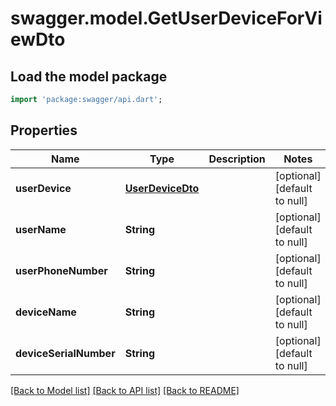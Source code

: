 # swagger.model.GetUserDeviceForViewDto

## Load the model package
```dart
import 'package:swagger/api.dart';
```

## Properties
Name | Type | Description | Notes
------------ | ------------- | ------------- | -------------
**userDevice** | [**UserDeviceDto**](UserDeviceDto.md) |  | [optional] [default to null]
**userName** | **String** |  | [optional] [default to null]
**userPhoneNumber** | **String** |  | [optional] [default to null]
**deviceName** | **String** |  | [optional] [default to null]
**deviceSerialNumber** | **String** |  | [optional] [default to null]

[[Back to Model list]](../README.md#documentation-for-models) [[Back to API list]](../README.md#documentation-for-api-endpoints) [[Back to README]](../README.md)


